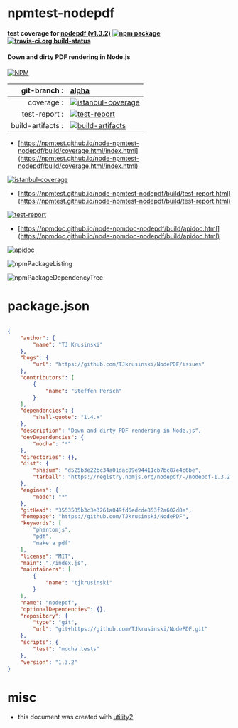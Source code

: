 # npmtest-nodepdf

#### test coverage for  [nodepdf (v1.3.2)](https://github.com/TJkrusinski/NodePDF)  [![npm package](https://img.shields.io/npm/v/npmtest-nodepdf.svg?style=flat-square)](https://www.npmjs.org/package/npmtest-nodepdf) [![travis-ci.org build-status](https://api.travis-ci.org/npmtest/node-npmtest-nodepdf.svg)](https://travis-ci.org/npmtest/node-npmtest-nodepdf)

#### Down and dirty PDF rendering in Node.js

[![NPM](https://nodei.co/npm/nodepdf.png?downloads=true&downloadRank=true&stars=true)](https://www.npmjs.com/package/nodepdf)

| git-branch : | [alpha](https://github.com/npmtest/node-npmtest-nodepdf/tree/alpha)|
|--:|:--|
| coverage : | [![istanbul-coverage](https://npmtest.github.io/node-npmtest-nodepdf/build/coverage.badge.svg)](https://npmtest.github.io/node-npmtest-nodepdf/build/coverage.html/index.html)|
| test-report : | [![test-report](https://npmtest.github.io/node-npmtest-nodepdf/build/test-report.badge.svg)](https://npmtest.github.io/node-npmtest-nodepdf/build/test-report.html)|
| build-artifacts : | [![build-artifacts](https://npmtest.github.io/node-npmtest-nodepdf/glyphicons_144_folder_open.png)](https://github.com/npmtest/node-npmtest-nodepdf/tree/gh-pages/build)|

- [https://npmtest.github.io/node-npmtest-nodepdf/build/coverage.html/index.html](https://npmtest.github.io/node-npmtest-nodepdf/build/coverage.html/index.html)

[![istanbul-coverage](https://npmtest.github.io/node-npmtest-nodepdf/build/screenCapture.buildCi.browser.%252Ftmp%252Fbuild%252Fcoverage.lib.html.png)](https://npmtest.github.io/node-npmtest-nodepdf/build/coverage.html/index.html)

- [https://npmtest.github.io/node-npmtest-nodepdf/build/test-report.html](https://npmtest.github.io/node-npmtest-nodepdf/build/test-report.html)

[![test-report](https://npmtest.github.io/node-npmtest-nodepdf/build/screenCapture.buildCi.browser.%252Ftmp%252Fbuild%252Ftest-report.html.png)](https://npmtest.github.io/node-npmtest-nodepdf/build/test-report.html)

- [https://npmdoc.github.io/node-npmdoc-nodepdf/build/apidoc.html](https://npmdoc.github.io/node-npmdoc-nodepdf/build/apidoc.html)

[![apidoc](https://npmdoc.github.io/node-npmdoc-nodepdf/build/screenCapture.buildCi.browser.%252Ftmp%252Fbuild%252Fapidoc.html.png)](https://npmdoc.github.io/node-npmdoc-nodepdf/build/apidoc.html)

![npmPackageListing](https://npmtest.github.io/node-npmtest-nodepdf/build/screenCapture.npmPackageListing.svg)

![npmPackageDependencyTree](https://npmtest.github.io/node-npmtest-nodepdf/build/screenCapture.npmPackageDependencyTree.svg)



# package.json

```json

{
    "author": {
        "name": "TJ Krusinski"
    },
    "bugs": {
        "url": "https://github.com/TJkrusinski/NodePDF/issues"
    },
    "contributors": [
        {
            "name": "Steffen Persch"
        }
    ],
    "dependencies": {
        "shell-quote": "1.4.x"
    },
    "description": "Down and dirty PDF rendering in Node.js",
    "devDependencies": {
        "mocha": "*"
    },
    "directories": {},
    "dist": {
        "shasum": "d525b3e22bc34a01dac89e94411cb7bc87e4c6be",
        "tarball": "https://registry.npmjs.org/nodepdf/-/nodepdf-1.3.2.tgz"
    },
    "engines": {
        "node": "*"
    },
    "gitHead": "3553505b3c3e3261a049fd6edcde853f2a602d8e",
    "homepage": "https://github.com/TJkrusinski/NodePDF",
    "keywords": [
        "phantomjs",
        "pdf",
        "make a pdf"
    ],
    "license": "MIT",
    "main": "./index.js",
    "maintainers": [
        {
            "name": "tjkrusinski"
        }
    ],
    "name": "nodepdf",
    "optionalDependencies": {},
    "repository": {
        "type": "git",
        "url": "git+https://github.com/TJkrusinski/NodePDF.git"
    },
    "scripts": {
        "test": "mocha tests"
    },
    "version": "1.3.2"
}
```



# misc
- this document was created with [utility2](https://github.com/kaizhu256/node-utility2)
